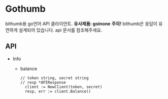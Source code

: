 # Gothumb
bithumb용 go언어 API 클라이언트. 
**유사제품: goinone**
**주의!** bithumb은 응답이 유연하게 설계되어 있습니다. api 문서를 참조해주세요. 

## API
* Info
  * balance
  
    ```golang
    // token string, secret string 
    // resp *APIResponse
      client := NewClient(token, secret)
      resp, err := client.Balance()
    ```
